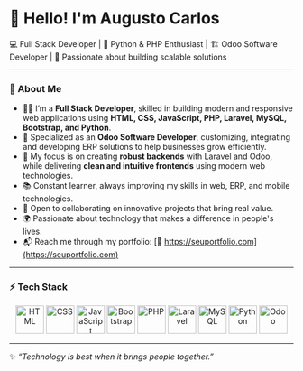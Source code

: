 # 👋 Hello! I'm Augusto Carlos  

💻 Full Stack Developer | 🐍 Python & PHP Enthusiast | 🏗️ Odoo Software Developer | 🎯 Passionate about building scalable solutions  

---

### 🌟 About Me  

- 👨‍💻 I’m a **Full Stack Developer**, skilled in building modern and responsive web applications using **HTML, CSS, JavaScript, PHP, Laravel, MySQL, Bootstrap, and Python**.  
- 🏢 Specialized as an **Odoo Software Developer**, customizing, integrating and developing ERP solutions to help businesses grow efficiently.  
- 🚀 My focus is on creating **robust backends** with Laravel and Odoo, while delivering **clean and intuitive frontends** using modern web technologies.  
- 📚 Constant learner, always improving my skills in web, ERP, and mobile technologies.  
- 🤝 Open to collaborating on innovative projects that bring real value.  
- 🌍 Passionate about technology that makes a difference in people's lives.  
- 📬 Reach me through my portfolio: [🔗 https://seuportfolio.com](https://seuportfolio.com)  

---

### ⚡ Tech Stack  

<p align="center">
  <img src="https://cdn.jsdelivr.net/gh/devicons/devicon/icons/html5/html5-original.svg" width="50" height="50" alt="HTML"/>
  <img src="https://cdn.jsdelivr.net/gh/devicons/devicon/icons/css3/css3-original.svg" width="50" height="50" alt="CSS"/>
  <img src="https://cdn.jsdelivr.net/gh/devicons/devicon/icons/javascript/javascript-original.svg" width="50" height="50" alt="JavaScript"/>
  <img src="https://cdn.jsdelivr.net/gh/devicons/devicon/icons/bootstrap/bootstrap-original.svg" width="50" height="50" alt="Bootstrap"/>
  <img src="https://cdn.jsdelivr.net/gh/devicons/devicon/icons/php/php-original.svg" width="50" height="50" alt="PHP"/>
  <img src="https://cdn.jsdelivr.net/gh/devicons/devicon/icons/laravel/laravel-original.svg" width="50" height="50" alt="Laravel"/>
  <img src="https://cdn.jsdelivr.net/gh/devicons/devicon/icons/mysql/mysql-original.svg" width="50" height="50" alt="MySQL"/>
  <img src="https://cdn.jsdelivr.net/gh/devicons/devicon/icons/python/python-original.svg" width="50" height="50" alt="Python"/>
  <img src="https://cdn.jsdelivr.net/gh/devicons/devicon/icons/odoo/odoo-original.svg](https://www.google.com/imgres?q=odoo%20icone&imgurl=https%3A%2F%2Fodoocdn.com%2Fopenerp_website%2Fstatic%2Fsrc%2Fimg%2Fassets%2Fpng%2Fodoo_logo.png&imgrefurl=https%3A%2F%2Fwww.odoo.com%2Fpt_BR%2Fpage%2Fbrand-assets&docid=2s5nPQfJs3MISM&tbnid=AFMv-pHR65dU7M&vet=12ahUKEwiWjNiLgPuPAxXEfzABHQhvK8cQM3oECBgQAA..i&w=621&h=196&hcb=2&ved=2ahUKEwiWjNiLgPuPAxXEfzABHQhvK8cQM3oECBgQAA" width="50" height="50" alt="Odoo"/>
</p>

---


✨ *“Technology is best when it brings people together.”*  
